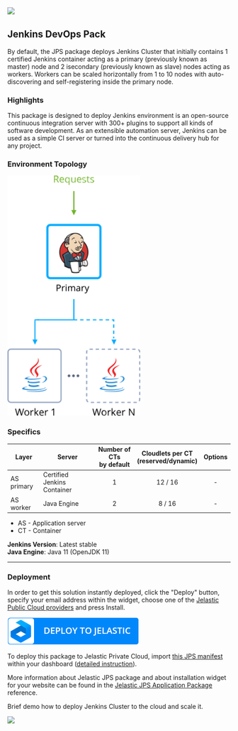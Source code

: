<img src="images/jenkins-new-logo.png" width="100"/>

##  Jenkins DevOps Pack

By default, the JPS package deploys Jenkins Cluster that initially contains 1 certified Jenkins container acting as a primary (previously known as master) node and 2 isecondary (previously known as slave) nodes acting as workers. Workers can be scaled horizontally from 1 to 10 nodes with auto-discovering and self-registering inside the primary node.

### Highlights
This package is designed to deploy Jenkins environment is an open-source continuous integration server with 300+ plugins to support all kinds of software development. As an extensible automation server, Jenkins can be used as a simple CI server or turned into the continuous delivery hub for any project.


### Environment Topology

<p align="left"> 
<img src="images/environment-topology-clustered-new.svg" width="300">
</p>


### Specifics

Layer                |     Server    | Number of CTs <br/> by default | Cloudlets per CT <br/> (reserved/dynamic) | Options
-------------------- | --------------| :----------------------------: | :---------------------------------------: | :-----:
AS primary                   | Certified Jenkins Container |       1                        |           12 / 16                           | -
AS worker                  | Java Engine |       2                        |           8 / 16                           | -

* AS - Application server 
* CT - Container

**Jenkins Version**: Latest stable<br/>
**Java Engine**: Java 11 (OpenJDK 11)

---

### Deployment

In order to get this solution instantly deployed, click the "Deploy" button, specify your email address within the widget, choose one of the [Jelastic Public Cloud providers](https://jelastic.cloud) and press Install.

[![Deploy](https://github.com/jelastic-jps/git-push-deploy/raw/master/images/deploy-to-jelastic.png)](https://jelastic.com/install-application/?manifest=https%3A%2F%2Fgithub.com%2Fjelastic-jps%2Fjenkins%2Fraw%2Fmaster%2Fmanifest.jps) 

To deploy this package to Jelastic Private Cloud, import [this JPS manifest](../../raw/master/manifest.jps) within your dashboard ([detailed instruction](https://docs.jelastic.com/environment-import)).

More information about Jelastic JPS package and about installation widget for your website can be found in the [Jelastic JPS Application Package](https://github.com/jelastic-jps/jpswiki/wiki/Jelastic-JPS-Application-Package) reference.

Brief demo how to deploy Jenkins Cluster to the cloud and scale it. 

<p align="left"> 
<img src="images/jenkins.gif" width="1920">
</p>



